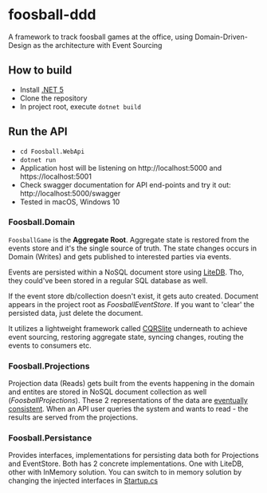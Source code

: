 # foosball-ddd
A framework to track foosball games at the office, using Domain-Driven-Design as the architecture with Event Sourcing

## How to build
- Install [.NET 5](https://dotnet.microsoft.com/download/dotnet/5.0)
- Clone the repository
- In project root, execute `dotnet build`

## Run the API
- `cd Foosball.WebApi`
- `dotnet run`
- Application host will be listening on http://localhost:5000 and https://localhost:5001
- Check swagger documentation for API end-points and try it out: http://localhost:5000/swagger
- Tested in macOS, Windows 10

### Foosball.Domain
`FoosballGame` is the **Aggregate Root**. 
Aggregate state is restored from the events store and it's the single source of truth. The state changes occurs in Domain (Writes) and gets published to interested parties via events. 

Events are persisted within a NoSQL document store using [LiteDB](https://www.litedb.org/). Tho, they could've been stored in a regular SQL database as well.

If the event store db/collection doesn't exist, it gets auto created. Document appears in the project root as _FoosballEventStore_. If you want to 'clear' the persisted data, just delete the document.

It utilizes a lightweight framework called [CQRSlite](https://github.com/gautema/CQRSlite) underneath to achieve event sourcing, restoring aggregate state, syncing changes, routing the events to consumers etc.

### Foosball.Projections
Projection data (Reads) gets built from the events happening in the domain and entites are stored in NoSQL document collection as well (_FoosballProjections_).
These 2 representations of the data are [eventually consistent](https://en.wikipedia.org/wiki/Eventual_consistency). 
When an API user queries the system and wants to read - the results are served from the projections.

### Foosball.Persistance
Provides interfaces, implementations for persisting data both for Projections and EventStore. 
Both has 2 concrete implementations. One with LiteDB, other with InMemory solution.
You can switch to in memory solution by changing the injected interfaces in [Startup.cs](https://github.com/ibo549/foosball-ddd/blob/main/Foosball.WebApi/Startup.cs)
